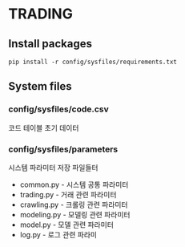 # TRADING

## Install packages

```
pip install -r config/sysfiles/requirements.txt
```

## System files

### config/sysfiles/code.csv
코드 테이블 초기 데이터

### config/sysfiles/parameters
시스템 파라미터 저장 파일들터
* common.py - 시스템 공통 파라미터
* trading.py - 거래 관련 파라미터
* crawling.py - 크롤링 관련 파라미터
* modeling.py - 모델링 관련 파라미터
* model.py - 모델 관련 파라미터
* log.py - 로그 관련 파라미



